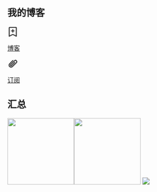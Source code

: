 ## 我的博客
<a href="https://www.akarinliu.com"><?xml version="1.0" encoding="UTF-8"?><svg width="24" height="24" viewBox="0 0 48 48" fill="none" xmlns="http://www.w3.org/2000/svg"><path d="M8 44L8 6C8 4.89543 8.89543 4 10 4H38C39.1046 4 40 4.89543 40 6V44L24 35.7273L8 44Z" fill="none" stroke="#333" stroke-width="4" stroke-linejoin="round"/><path d="M23.9497 13.9497L23.9497 25.9497" stroke="#333" stroke-width="4" stroke-linecap="round" stroke-linejoin="round"/><path d="M17.9497 19.9497L29.9497 19.9497" stroke="#333" stroke-width="4" stroke-linecap="round" stroke-linejoin="round"/></svg><p>博客</p></a>

<a href="https://www.akarinliu.com/feed"><?xml version="1.0" encoding="UTF-8"?><svg width="24" height="24" viewBox="0 0 48 48" fill="none" xmlns="http://www.w3.org/2000/svg"><path d="M24.7073 9.56521L9.85801 24.4145C6.34329 27.9292 6.34329 33.6277 9.85801 37.1424V37.1424C13.3727 40.6571 19.0712 40.6571 22.5859 37.1424L40.2636 19.4647C42.6067 17.1216 42.6067 13.3226 40.2636 10.9794V10.9794C37.9205 8.63628 34.1215 8.63628 31.7783 10.9794L14.1007 28.6571C12.9291 29.8287 12.9291 31.7282 14.1007 32.8997V32.8997C15.2722 34.0713 17.1717 34.0713 18.3433 32.8997L33.1925 18.0505" stroke="#333" stroke-width="4" stroke-linecap="round" stroke-linejoin="round"/></svg><p>订阅</p></a>

## 汇总
<div>
    <img height="150px" src="https://github-readme-stats.vercel.app/api?username=AkarinLiu&hide_title=true&hide_border=true&show_icons=true&include_all_commits=true&line_height=21&bg_color=0,EC6C6C,FFD479,FFFC79,73FA79&theme=graywhite&locale=cn" /><img height="150px" src="https://github-readme-stats.vercel.app/api/top-langs/?username=AkarinLiu&hide_title=true&hide_border=true&layout=compact&bg_color=0,73FA79,73FDFF,D783FF&theme=graywhite&locale=cn" />
    <img src="https://streak-stats.demolab.com/?user=AkarinLiu&locale=zh-cn&theme=dark&date_format=Y.n.j" />
</div>